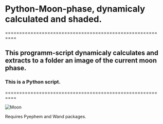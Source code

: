 # Python-Moon-phase, dynamicaly calculated and shaded.
==========================================================

## This programm-script dynamicaly calculates and extracts to a folder an image of the current moon phase.

### This is a Python script.
==========================================================

![Moon](https://github.com/nikospag/bash-moon-phase/blob/master/sample/phase.png)

Requires Pyephem and Wand packages.
